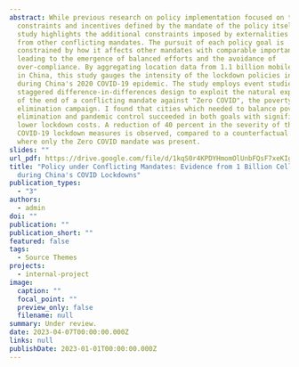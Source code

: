 ```yaml
---
abstract: While previous research on policy implementation focused on the
  constraints and incentives defined by the mandate of the policy itself, this
  study highlights the additional constraints imposed by externalities arising
  from other conflicting mandates. The pursuit of each policy goal is
  constrained by how it affects other mandates with comparable importance,
  leading to the emergence of balanced efforts and the avoidance of
  over-compliance. By aggregating location data from 1.1 billion mobile devices
  in China, this study gauges the intensity of the lockdown policies in cities
  during China's 2020 COVID-19 epidemic. The study employs event studies and a
  staggered difference-in-differences design to exploit the natural experiment
  of the end of a conflicting mandate against "Zero COVID", the poverty
  elimination campaign. I found that cities which needed to balance poverty
  elimination and pandemic control succeeded in both goals with significantly
  lower lockdown costs. A reduction of 40 percent in the severity of their
  COVID-19 lockdown measures is observed, compared to a counterfactual scenario
  where only the Zero COVID mandate was present.
slides: ""
url_pdf: https://drive.google.com/file/d/1kqS0r4KPDYHmomOlUnbFQsF7xeKIgPFt/view?usp=drive_link
title: "Policy under Conflicting Mandates: Evidence from 1 Billion Cellphones
  during China's COVID Lockdowns"
publication_types:
  - "3"
authors:
  - admin
doi: ""
publication: ""
publication_short: ""
featured: false
tags:
  - Source Themes
projects:
  - internal-project
image:
  caption: ""
  focal_point: ""
  preview_only: false
  filename: null
summary: Under review.
date: 2023-04-07T00:00:00.000Z
links: null
publishDate: 2023-01-01T00:00:00.000Z
---
```

